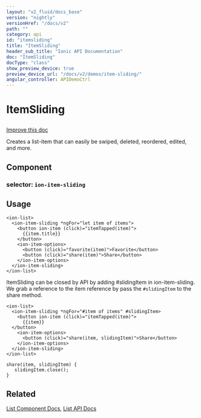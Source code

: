 ```yaml
---
layout: "v2_fluid/docs_base"
version: "nightly"
versionHref: "/docs/v2"
path: ""
category: api
id: "itemsliding"
title: "ItemSliding"
header_sub_title: "Ionic API Documentation"
doc: "ItemSliding"
docType: "class"
show_preview_device: true
preview_device_url: "/docs/v2/demos/item-sliding/"
angular_controller: APIDemoCtrl 
---
```










<h1 class="api-title">
<a class="anchor" name="item-sliding" href="#item-sliding"></a>

ItemSliding






</h1>

<a class="improve-v2-docs" href="http://github.com/driftyco/ionic/edit/2.0//src/components/item/item-sliding.ts#L2">
Improve this doc
</a>






<p>Creates a list-item that can easily be swiped, deleted, reordered, edited, and more.</p>


<h2><a class="anchor" name="Component" href="#Component"></a>Component</h2>
<h3>selector: <code>ion-item-sliding</code></h3>
<!-- @usage tag -->

<h2><a class="anchor" name="usage" href="#usage"></a>Usage</h2>

<pre><code class="lang-html">&lt;ion-list&gt;
  &lt;ion-item-sliding *ngFor=&quot;let item of items&quot;&gt;
    &lt;button ion-item (click)=&quot;itemTapped(item)&quot;&gt;
      {{item.title}}
    &lt;/button&gt;
    &lt;ion-item-options&gt;
      &lt;button (click)=&quot;favorite(item)&quot;&gt;Favorite&lt;/button&gt;
      &lt;button (click)=&quot;share(item)&quot;&gt;Share&lt;/button&gt;
    &lt;/ion-item-options&gt;
  &lt;/ion-item-sliding&gt;
&lt;/ion-list&gt;
</code></pre>
<p>ItemSliding can be closed by API by adding #slidingItem in ion-item-sliding.
We grab a reference to the item reference by pass the <code>#slidingItem</code> to the share method.</p>
<pre><code class="lang-html">&lt;ion-list&gt;
  &lt;ion-item-sliding *ngFor=&quot;#item of items&quot; #slidingItem&gt;
    &lt;button ion-item (click)=&quot;itemTapped(item)&quot;&gt;
      {{item}}
  &lt;/button&gt;
    &lt;ion-item-options&gt;
      &lt;button (click)=&quot;share(item, slidingItem)&quot;&gt;Share&lt;/button&gt;
    &lt;/ion-item-options&gt;
  &lt;/ion-item-sliding&gt;
&lt;/ion-list&gt;
</code></pre>
<pre><code class="lang-typescript">share(item, slidingItem) {
   slidingItem.close();
}
</code></pre>




<!-- @property tags -->



<!-- instance methods on the class --><!-- related link -->

<h2><a class="anchor" name="related" href="#related"></a>Related</h2>

<a href='/docs/v2/components#lists'>List Component Docs</a>,
<a href='../../list/List'>List API Docs</a><!-- end content block -->


<!-- end body block -->

